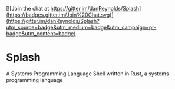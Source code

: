 [![Join the chat at https://gitter.im/danReynolds/Splash](https://badges.gitter.im/Join%20Chat.svg)](https://gitter.im/danReynolds/Splash?utm_source=badge&utm_medium=badge&utm_campaign=pr-badge&utm_content=badge)
# Splash
A Systems Programming Language Shell written in Rust, a systems programming language
